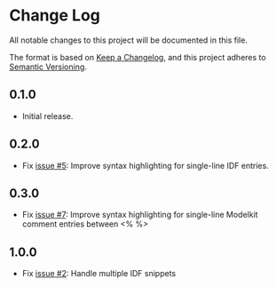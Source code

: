 # Change Log

All notable changes to this project will be documented in this file.

The format is based on [Keep a Changelog](https://keepachangelog.com/),
and this project adheres to [Semantic Versioning](https://semver.org/spec/v2.0.0.html).

## 0.1.0

- Initial release.

## 0.2.0

- Fix [issue #5](https://github.com/bigladder/vs-code-energyplus-modelkit/issues/5): Improve syntax highlighting for single-line IDF entries.

## 0.3.0

- Fix [issue #7](https://github.com/bigladder/vs-code-energyplus-modelkit/issues/7): Improve syntax highlighting for single-line Modelkit comment entries between <% %>

## 1.0.0

- Fix [issue #2](https://github.com/bigladder/vs-code-energyplus-modelkit/issues/2): Handle multiple IDF snippets